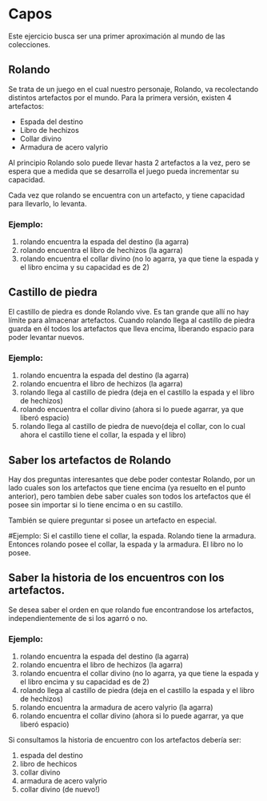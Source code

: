 # Capos

Este ejercicio busca ser una primer aproximación al mundo de las colecciones.


## Rolando


Se trata de un juego en el cual nuestro personaje, Rolando, va recolectando distintos artefactos por el mundo.
Para la primera versión, existen 4 artefactos:

- Espada del destino
- Libro de hechizos 
- Collar divino
- Armadura de acero valyrio

Al principio Rolando solo puede llevar hasta 2 artefactos a la vez, 
pero se espera que a medida que se desarrolla el juego pueda incrementar 
su capacidad.

Cada vez que rolando se encuentra con un artefacto, y tiene capacidad para llevarlo, lo levanta. 

### Ejemplo:
 1. rolando encuentra la espada del destino (la agarra)
 2. rolando encuentra el libro de hechizos (la agarra)
 3. rolando encuentra el collar divino (no lo agarra, ya que tiene la espada y el libro encima y su capacidad es de 2)

## Castillo de piedra

El castillo de piedra es donde Rolando vive. Es tan grande que allí no hay límite 
para almacenar artefactos.
Cuando rolando llega al castillo de piedra guarda en él todos los artefactos que lleva encima, 
liberando espacio para poder levantar nuevos. 

### Ejemplo:
 1. rolando encuentra la espada del destino (la agarra)
 2. rolando encuentra el libro de hechizos (la agarra)
 3. rolando llega al castillo de piedra (deja en el castillo la espada y el libro de hechizos)
 4. rolando encuentra el collar divino (ahora si lo puede agarrar, ya que liberó espacio)
 3. rolando llega al castillo de piedra de nuevo(deja el collar, con lo cual ahora el castillo tiene el collar, la espada y el libro)
 

## Saber los artefactos de Rolando
 Hay dos preguntas interesantes que debe poder contestar Rolando, por un lado cuales son los artefactos que tiene encima 
 (ya resuelto en el punto anterior), pero tambien debe saber cuales son todos los artefactos que él posee 
 sin importar si lo tiene encima o en su castillo.
 
 También se quiere preguntar si posee un artefacto en especial.
 
#Ejemplo: 
	Si el castillo tiene el collar, la espada. Rolando tiene la armadura. 
	Entonces rolando posee el collar, la espada y la armadura.
	El libro no lo posee.
 
## Saber la historia de los encuentros con los artefactos.
 
 Se desea saber el orden en que rolando fue encontrandose los artefactos, independientemente de si los agarró o no.
 
### Ejemplo:
 
 1. rolando encuentra la espada del destino (la agarra)
 2. rolando encuentra el libro de hechizos (la agarra)
 3. rolando encuentra el collar divino (no lo agarra, ya que tiene la espada y el libro encima y su capacidad es de 2)
 4. rolando llega al castillo de piedra (deja en el castillo la espada y el libro de hechizos)
 5. rolando encuentra la armadura de acero valyrio (la agarra)
 6. rolando encuentra el collar divino (ahora si lo puede agarrar, ya que liberó espacio)
 
Si consultamos la historia de encuentro con los artefactos debería ser:
 1. espada del destino 
 2. libro de hechicos
 3. collar divino
 4. armadura de acero valyrio
 5. collar divino (de nuevo!)
 
 


  
 






 

